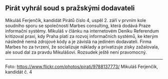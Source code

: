 Pirát vyhrál soud s pražskými dodavateli
-----------------------------------------

Mikuláš Ferjenčík, kandidát Pirátů číslo 4, uspěl 2. září v prvním kole soudního sporu se společností Marbes consulting, která dodává Praze informační systémy. Mikuláš v článku na internetovém Deníku Referendum kritizoval praxi, kdy Praha platí za rozvoj informačních systémů, ke kterým následně nemá zdrojové kódy a je závislá na jediném dodavateli. Firma Marbes ho za tvrzení, že socializuje náklady a privatizuje zisky zažalovala, ale soud dal za pravdu Mikulášovi. Rozsudek ještě není pravomocný.

----

Foto: https://www.flickr.com/photos/pirati/9788137773/
Mikuláš Ferjenčík, kandidát č. 4

